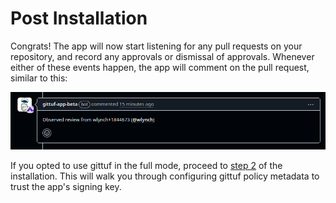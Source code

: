 # Post Installation

Congrats! The app will now start listening for any pull requests on your
repository, and record any approvals or dismissal of approvals. Whenever either
of these events happen, the app will comment on the pull request, similar to
this:

![gittuf GitHub App Approval Observation Comment](images/app-approval.png)

If you opted to use gittuf in the full mode, proceed to [step
2](/docs/getting-started.md#step-2-setup-full-mode) of the installation. This
will walk you through configuring gittuf policy metadata to trust the app's
signing key.
